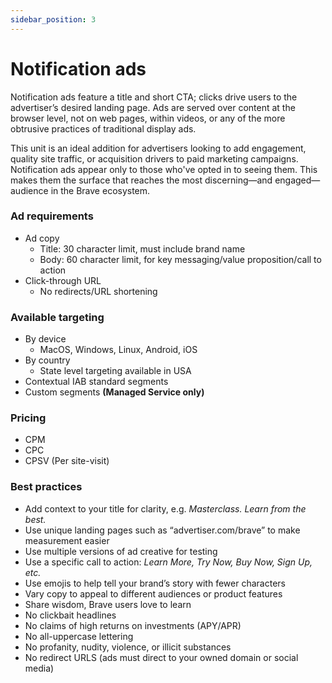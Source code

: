 ```yaml
---
sidebar_position: 3
---
```


# Notification ads

Notification ads feature a title and short CTA; clicks drive users to the advertiser’s desired landing page. Ads are served over content at the browser level, not on web pages, within videos, or any of the more obtrusive practices of traditional display ads.

This unit is an ideal addition for advertisers looking to add engagement, quality site traffic, or acquisition drivers to paid marketing campaigns. Notification ads appear only to those who've opted in to seeing them. This makes them the surface that reaches the most discerning—and engaged—audience in the Brave ecosystem.

### Ad requirements
- Ad copy
  - Title: 30 character limit, must include brand name
  - Body: 60 character limit, for key messaging/value proposition/call to action
- Click-through URL
  - No redirects/URL shortening

### Available targeting
- By device
  - MacOS, Windows, Linux, Android, iOS
- By country
  - State level targeting available in USA
- Contextual IAB standard segments
- Custom segments **(Managed Service only)**

### Pricing
- CPM
- CPC
- CPSV (Per site-visit)

### Best practices
- Add context to your title for clarity, e.g. _Masterclass. Learn from the best._
- Use unique landing pages such as “advertiser.com/brave” to make measurement easier
- Use multiple versions of ad creative for testing
- Use a specific call to action: _Learn More, Try Now, Buy Now, Sign Up, etc._
- Use emojis to help tell your brand’s story with fewer characters
- Vary copy to appeal to different audiences or product features
- Share wisdom, Brave users love to learn
- No clickbait headlines
- No claims of high returns on investments (APY/APR)
- No all-uppercase lettering
- No profanity, nudity, violence, or illicit substances
- No redirect URLS (ads must direct to your owned domain or social media)
